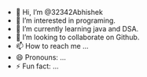 - 👋 Hi, I’m @32342Abhishek
- 👀 I’m interested in programing.
- 🌱 I’m currently learning java and DSA.
- 💞️ I’m looking to collaborate on Github.
- 📫 How to reach me ...
- 😄 Pronouns: ...
- ⚡ Fun fact: ...

<!---
32342Abhishek/32342Abhishek is a ✨ special ✨ repository because its `README.md` (this file) appears on your GitHub profile.
You can click the Preview link to take a look at your changes.
--->
